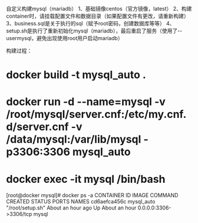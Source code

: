 自定义构建mysql（mariadb）
  1、基础镜像centos（官方镜像，latest）
  2、构建container时，请挂载配置文件和数据目录（如果配置文件有更改，请重新构建）
  3、business.sql是关于执行的sql（赋予root密码，创建数据库等等）
  4、setup.sh是执行了重新初始化mysql（mariadb），最后重启了服务（使用了--usermysql，避免出现使用root用户启动mariadb）
  
构建过程：
  # docker build -t mysql_auto .
  # docker run -d --name=mysql -v /root/mysql/server.cnf:/etc/my.cnf.d/server.cnf -v /data/mysql:/var/lib/mysql -p3306:3306 mysql_auto
  # docker exec -it mysql /bin/bash
  
  [root@docker mysql]# docker ps -a
  CONTAINER ID        IMAGE               COMMAND             CREATED             STATUS              PORTS                    NAMES
  cd6aefca456c        mysql_auto          "/root/setup.sh"    About an hour ago   Up About an hour    0.0.0.0:3306->3306/tcp   mysql
